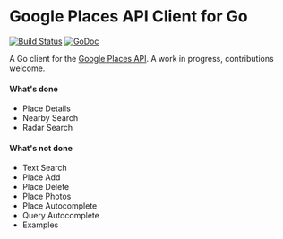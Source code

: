 # Google Places API Client for Go

[![Build Status](https://travis-ci.org/maxhawkins/google-places-api.png)](https://travis-ci.org/maxhawkins/google-places-api)
[![GoDoc](https://godoc.org/github.com/maxhawkins/google-places-api?status.svg)](http://godoc.org/github.com/maxhawkins/google-places-api)

A Go client for the [Google Places API](https://developers.google.com/places/webservice/). A work in progress, contributions welcome.

#### What's done

* Place Details
* Nearby Search
* Radar Search

#### What's not done

* Text Search
* Place Add
* Place Delete
* Place Photos
* Place Autocomplete
* Query Autocomplete
* Examples

